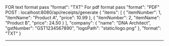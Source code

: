 FOR  text format pass 
  "format": "TXT"
For pdf format pass 
  "format": "PDF"
POST : localhost:8080/api/receipts/generate
{
  "items": [
    {
      "itemNumber": 1,
      "itemName": "Product A",
      "price": 10.99
    },
    {
      "itemNumber": 2,
      "itemName": "Product B",
      "price": 24.50
    }
  ],
  "company": {
    "name": "DNA Architect",
    "gstNumber": "GST1234567890",
    "logoPath": "static/logo.png"
  },
  "format": "TXT"
}


---------------------------------------------------------------
